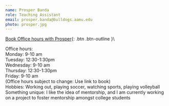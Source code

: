 ```yaml
---
name: Prosper Banda
role: Teaching Assistant
email: prosper.banda@bulldogs.aamu.edu
photo: prosper.jpg
---
```


[Book Office hours with Prosper](https://doodle.com/bp/prosperbanda/master-python-with-prosper-cs104){: .btn .btn-outline }\

Office hours:\
Monday: 9-10 am\
Tuesday: 12:30-1:30pm\
Wednesday: 9-10 am\
Thursday: 12:30-1:30pm\
Friday:  9-10 am\
(Office hours subject to change: Use link to book)
\
Hobbies: Working out, playing soccer, watching sports, playing volleyball\
Something unique: I like the idea of mentorship, and I am currently working on a project to foster mentorship amongst college students 
